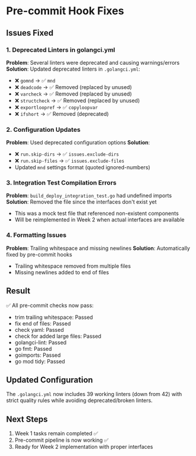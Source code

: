 # Pre-commit Hook Fixes

## Issues Fixed

### 1. Deprecated Linters in golangci.yml
**Problem**: Several linters were deprecated and causing warnings/errors
**Solution**: Updated deprecated linters in `.golangci.yml`:
- ❌ `gomnd` → ✅ `mnd` 
- ❌ `deadcode` → ✅ Removed (replaced by unused)
- ❌ `varcheck` → ✅ Removed (replaced by unused)
- ❌ `structcheck` → ✅ Removed (replaced by unused)
- ❌ `exportloopref` → ✅ `copyloopvar`
- ❌ `ifshort` → ✅ Removed (deprecated)

### 2. Configuration Updates
**Problem**: Used deprecated configuration options
**Solution**: 
- ❌ `run.skip-dirs` → ✅ `issues.exclude-dirs`
- ❌ `run.skip-files` → ✅ `issues.exclude-files`
- Updated `mnd` settings format (quoted ignored-numbers)

### 3. Integration Test Compilation Errors
**Problem**: `build_deploy_integration_test.go` had undefined imports
**Solution**: Removed the file since the interfaces don't exist yet
- This was a mock test file that referenced non-existent components
- Will be reimplemented in Week 2 when actual interfaces are available

### 4. Formatting Issues
**Problem**: Trailing whitespace and missing newlines
**Solution**: Automatically fixed by pre-commit hooks
- Trailing whitespace removed from multiple files
- Missing newlines added to end of files

## Result
✅ All pre-commit checks now pass:
- trim trailing whitespace: Passed
- fix end of files: Passed  
- check yaml: Passed
- check for added large files: Passed
- golangci-lint: Passed
- go fmt: Passed
- goimports: Passed
- go mod tidy: Passed

## Updated Configuration
The `.golangci.yml` now includes 39 working linters (down from 42) with strict quality rules while avoiding deprecated/broken linters.

## Next Steps
1. Week 1 tasks remain completed ✅
2. Pre-commit pipeline is now working ✅
3. Ready for Week 2 implementation with proper interfaces